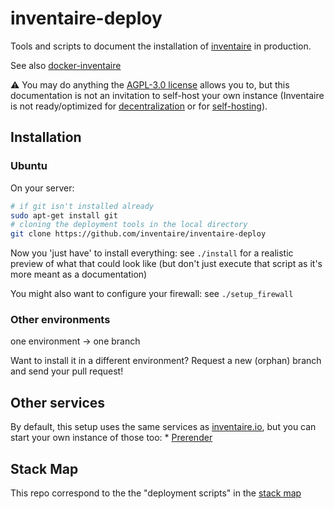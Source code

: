 # inventaire-deploy

Tools and scripts to document the installation of [inventaire](https://github.com/inventaire/inventaire) in production.

See also [docker-inventaire](https://github.com/inventaire/docker-inventaire)

:warning: You may do anything the [AGPL-3.0 license](https://en.wikipedia.org/wiki/GNU_Affero_General_Public_License) allows you to, but this documentation is not an invitation to self-host your own instance (Inventaire is not ready/optimized for [decentralization](https://github.com/inventaire/inventaire/issues/187) or for [self-hosting](https://wiki.inventaire.io/wiki/Framasoft_interview_translation#Is_it_possible_to_self-host_inventaire)).

## Installation
### Ubuntu
On your server:
```sh
# if git isn't installed already
sudo apt-get install git
# cloning the deployment tools in the local directory
git clone https://github.com/inventaire/inventaire-deploy
```
Now you 'just have' to install everything: see `./install` for a realistic preview of what that could look like (but don't just execute that script as it's more meant as a documentation)

You might also want to configure your firewall: see `./setup_firewall`

### Other environments
one environment -> one branch

Want to install it in a different environment? Request a new (orphan) branch and send your pull request!

## Other services

By default, this setup uses the same services as [inventaire.io](https://inventaire.io), but you can start your own instance of those too:
* [Prerender](https://github.com/inventaire/prerender)

## Stack Map
This repo correspond to the the "deployment scripts" in the [stack map](https://inventaire.github.io/stack/)
